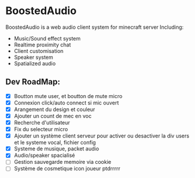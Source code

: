 # BoostedAudio

BoostedAudio is a web audio client system for minecraft server
Including:
- Music/Sound effect system
- Realtime proximity chat
- Client customisation
- Speaker system
- Spatialized audio


Dev RoadMap:
----
- [x] Boutton mute user, et boutton de mute micro
- [X] Connexion click/auto connect si mic ouvert
- [x] Arangement du design et couleur
- [x] Ajouter un count de mec en voc
- [x] Recherche d'utilisateur
- [x] Fix du selecteur micro
- [x] Ajouter un système client serveur pour activer ou desactiver la div users
  et le systeme vocal, fichier config
- [x] Systeme de musique, packet audio
- [x] Audio/speaker spacialisé
- [ ] Gestion sauvegarde memoire via cookie
- [ ] Système de cosmetique icon joueur ptdrrrrr